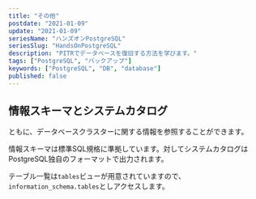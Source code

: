 ```yaml
---
title: "その他"
postdate: "2021-01-09"
update: "2021-01-09"
seriesName: "ハンズオンPostgreSQL"
seriesSlug: "HandsOnPostgreSQL"
description: "PITRでデータベースを復旧する方法を学びます。"
tags: ["PostgreSQL", "バックアップ"]
keywords: ["PostgreSQL", "DB", "database"]
published: false
---
```


## 情報スキーマとシステムカタログ

ともに、データベースクラスターに関する情報を参照することができます。

情報スキーマは標準SQL規格に準拠しています。対してシステムカタログはPostgreSQL独自のフォーマットで出力されます。

テーブル一覧は`tables`ビューが用意されていますので、`information_schema.tables`としアクセスします。
